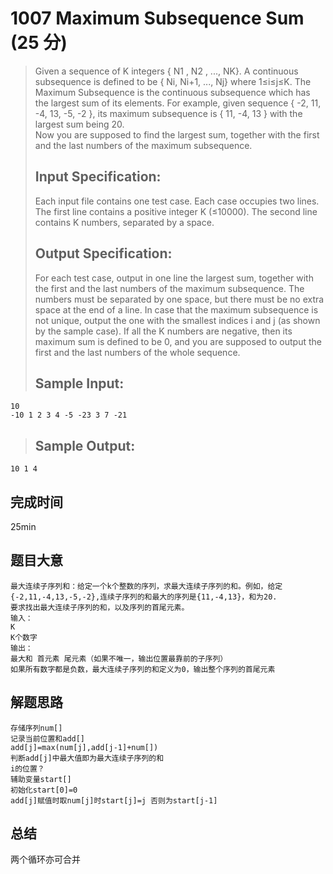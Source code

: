 # 1007 Maximum Subsequence Sum (25 分)  
> Given a sequence of K integers { N1​​ , N​2​​ , ..., N​K}. A continuous subsequence is defined to be { Ni, Ni+1, ..., Nj} where 1≤i≤j≤K. The Maximum Subsequence is the continuous subsequence which has the largest sum of its elements. For example, given sequence { -2, 11, -4, 13, -5, -2 }, its maximum subsequence is { 11, -4, 13 } with the largest sum being 20.  
> Now you are supposed to find the largest sum, together with the first and the last numbers of the maximum subsequence.  
> ## Input Specification:  
> Each input file contains one test case. Each case occupies two lines. The first line contains a positive integer K (≤10000). The second line contains K numbers, separated by a space.  
> ## Output Specification:  
> For each test case, output in one line the largest sum, together with the first and the last numbers of the maximum subsequence. The numbers must be separated by one space, but there must be no extra space at the end of a line. In case that the maximum subsequence is not unique, output the one with the smallest indices i and j (as shown by the sample case). If all the K numbers are negative, then its maximum sum is defined to be 0, and you are supposed to output the first and the last numbers of the whole sequence.  
> ## Sample Input:  
```
10  
-10 1 2 3 4 -5 -23 3 7 -21
```
> ## Sample Output:
```
10 1 4
```
## 完成时间
25min 
## 题目大意
```
最大连续子序列和：给定一个k个整数的序列，求最大连续子序列的和。例如，给定{-2,11,-4,13,-5,-2},连续子序列的和最大的序列是{11,-4,13}，和为20.
要求找出最大连续子序列的和，以及序列的首尾元素。
输入：
K
K个数字
输出：
最大和 首元素 尾元素（如果不唯一，输出位置最靠前的子序列）
如果所有数字都是负数，最大连续子序列的和定义为0，输出整个序列的首尾元素
```
## 解题思路
```
存储序列num[]
记录当前位置和add[]
add[j]=max(num[j],add[j-1]+num[]) 
判断add[j]中最大值即为最大连续子序列的和
i的位置？
辅助变量start[]
初始化start[0]=0
add[j]赋值时取num[j]时start[j]=j 否则为start[j-1]
```
## 总结
两个循环亦可合并